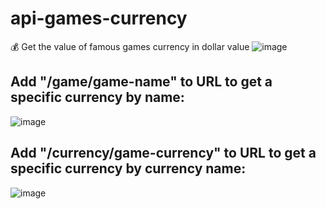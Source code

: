 # api-games-currency
 💰 Get the value of famous games currency in dollar value
![image](https://user-images.githubusercontent.com/88206626/187779026-2003a42a-7355-41ae-b97f-984c9df847ec.png)
## Add "/game/game-name" to URL to get a specific currency by name:
![image](https://user-images.githubusercontent.com/88206626/187778161-363b0f74-cb5b-4c68-b4f6-ea94818304dc.png)
## Add "/currency/game-currency" to URL to get a specific currency by currency name:
![image](https://user-images.githubusercontent.com/88206626/187778526-87ac474b-bff6-450d-bdc8-7acf380f0ea3.png)

